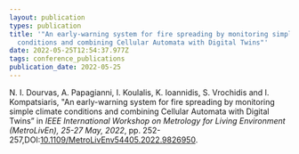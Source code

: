 ```yaml
---
layout: publication
types: publication
title: '"An early-warning system for fire spreading by monitoring simple climate
  conditions and combining Cellular Automata with Digital Twins"'
date: 2022-05-25T12:54:37.977Z
tags: conference_publications
publication_date: 2022-05-25
---
```

<!--StartFragment-->

N. I. Dourvas, A. Papagianni, I. Koulalis, K. Ioannidis, S. Vrochidis and I. Kompatsiaris, "An early-warning system for fire spreading by monitoring simple climate conditions and combining Cellular Automata with Digital Twins” in *IEEE International Workshop on Metrology for Living Environment (MetroLivEn), 25-27 May, 2022*, pp. 252-257,DOI:[10.1109/MetroLivEnv54405.2022.9826950](https://ieeexplore.ieee.org/document/9826950).

<!--EndFragment-->
